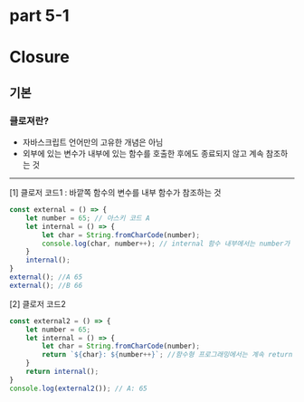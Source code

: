 # part 5-1

# Closure 
## 기본
### 클로져란?
- 자바스크립트 언어만의 고유한 개념은 아님
- 외부에 있는 변수가 내부에 있는 함수를 호출한 후에도 종료되지 않고 계속 참조하는 것

---

[1] 클로저 코드1 : 바깥쪽 함수의 변수를 내부 함수가 참조하는 것
```js
const external = () => {
    let number = 65; // 아스키 코드 A
    let internal = () => {
        let char = String.fromCharCode(number);
        console.log(char, number++); // internal 함수 내부에서는 number가 없으므로 상위스코프에서 number를 찾음
    }
    internal();
}
external(); //A 65
external(); //B 66
```

[2] 클로저 코드2

```js
const external2 = () => {
    let number = 65;
    let internal = () => {
        let char = String.fromCharCode(number);
        return `${char}: ${number++}`; //함수형 프로그래밍에서는 계속 return 해주는게 좋다
    }
    return internal();
}
console.log(external2()); // A: 65
```